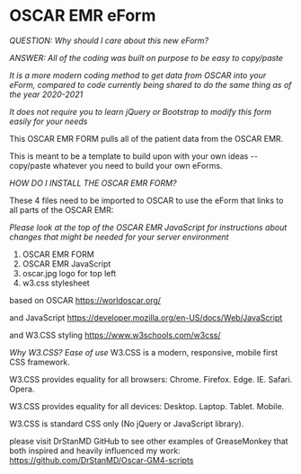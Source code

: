 # OSCAR EMR eForm

*QUESTION: Why should I care about this new eForm?*

*ANSWER: All of the coding was built on purpose to be easy to copy/paste*

*It is a more modern coding method to get data from OSCAR into your eForm, compared to code currently being shared to do the same thing as of the year 2020-2021*

*It does not require you to learn jQuery or Bootstrap to modify this form easily for your needs*


This OSCAR EMR FORM pulls all of the patient data from the OSCAR EMR.

This is meant to be a template to build upon with your own ideas -- copy/paste whatever you need to build your own eForms.


*HOW DO I INSTALL THE OSCAR EMR FORM?*

These 4 files need to be imported to OSCAR to use the eForm that links to all parts of the OSCAR EMR:

*Please look at the top of the OSCAR EMR JavaScript for instructions about changes that might be needed for your server environment*

1) OSCAR EMR FORM
2) OSCAR EMR JavaScript
3) oscar.jpg logo for top left
4) w3.css stylesheet

based on OSCAR
https://worldoscar.org/

and JavaScript
https://developer.mozilla.org/en-US/docs/Web/JavaScript

and W3.CSS styling
https://www.w3schools.com/w3css/

*Why W3.CSS?*
*Ease of use*
W3.CSS is a modern, responsive, mobile first CSS framework.

W3.CSS provides equality for all browsers: Chrome. Firefox. Edge. IE. Safari. Opera.

W3.CSS provides equality for all devices: Desktop. Laptop. Tablet. Mobile.

W3.CSS is standard CSS only (No jQuery or JavaScript library).


please visit DrStanMD GitHub to see other examples of GreaseMonkey
that both inspired and heavily influenced my work:
https://github.com/DrStanMD/Oscar-GM4-scripts

